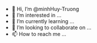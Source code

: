 - 👋 Hi, I’m @minhHuy-Truong
- 👀 I’m interested in ...
- 🌱 I’m currently learning ...
- 💞️ I’m looking to collaborate on ...
- 📫 How to reach me ...

<!---
minhHuy-Truong/minhHuy-Truong is a ✨ special ✨ repository because its `README.md` (this file) appears on your GitHub profile.
You can click the Preview link to take a look at your changes.
--->
